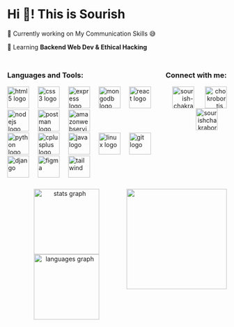 <h1 align="left">Hi 👋! This is Sourish</h1>
🔭 Currently working on My Communication Skills 😅

🌱 Learning **Backend Web Dev & Ethical Hacking**

###

<div style="display: flex; justify-content: space-between; align-items: flex-start;">
  <!-- Languages and Tools Section -->
  <div style="width: 500px;">
    <h3>Languages and Tools:</h3>
    <a href="https://aws.amazon.com" target="_blank" rel="noreferrer"></a>
    <img src="https://cdn.jsdelivr.net/gh/devicons/devicon/icons/html5/html5-original.svg" width="50" height="50" alt="html5 logo" />
    <img width="12" />
    <img src="https://cdn.jsdelivr.net/gh/devicons/devicon/icons/css3/css3-original.svg" width="50" height="50" alt="css3 logo" />
    <img width="12" />
    <img src="https://skillicons.dev/icons?i=express" width="50" height="50" alt="express logo" />
    <img width="12" />
    <img src="https://skillicons.dev/icons?i=mongodb" width="50" height="50" alt="mongodb logo" />
    <img width="12" />
    <img src="https://cdn.jsdelivr.net/gh/devicons/devicon/icons/react/react-original.svg" width="50" height="50" alt="react logo" />
    <img width="12" />
    <img src="https://cdn.jsdelivr.net/gh/devicons/devicon/icons/nodejs/nodejs-original.svg" width="50" height="50" alt="nodejs logo" />
    <img width="12" />
    <img src="https://skillicons.dev/icons?i=postman" width="50" height="50" alt="postman logo" />
    <img width="12" />
    <img src="https://skillicons.dev/icons?i=aws" width="50" height="50" alt="amazonwebservices logo" />
    <br>
    <img src="https://cdn.jsdelivr.net/gh/devicons/devicon/icons/python/python-original.svg" width="50" height="50" alt="python logo" />
    <img width="12" />
    <img src="https://cdn.jsdelivr.net/gh/devicons/devicon/icons/cplusplus/cplusplus-original.svg" width="50" height="50" alt="cplusplus logo" />
    <img width="12" />
    <img src="https://cdn.jsdelivr.net/gh/devicons/devicon/icons/java/java-original.svg" width="50" height="50" alt="java logo" />
    <img width="12" />
    <img src="https://skillicons.dev/icons?i=linux" width="50" height="50" alt="linux logo" />
    <img width="12" />
    <img src="https://skillicons.dev/icons?i=git" width="50" height="50" alt="git logo" />
    <img width="12" />
    <img src="https://cdn.worldvectorlogo.com/logos/django.svg" alt="django" width="50" height="50" />
    <img width="12" />
    <img src="https://www.vectorlogo.zone/logos/figma/figma-icon.svg" alt="figma" width="50" height="50" />
    <img width="12" />
    <img src="https://www.vectorlogo.zone/logos/tailwindcss/tailwindcss-icon.svg" alt="tailwind" width="50" height="50" />
  </div>
  <div style="width: 200px; text-align: right;">
    <h3>Connect with me:</h3>
    <a href="https://linkedin.com/in/sourish-chakraborty-iemk" target="blank">
      <img align="center" src="https://raw.githubusercontent.com/rahuldkjain/github-profile-readme-generator/master/src/images/icons/Social/linked-in-alt.svg" alt="sourish-chakraborty-iemk"width="50" height="50" /><img width="21" /></a>
    <a href="https://instagram.com/chokrobortis_" target="blank">
      <img align="center" src="https://raw.githubusercontent.com/rahuldkjain/github-profile-readme-generator/master/src/images/icons/Social/instagram.svg" alt="chokrobortis_" width="50" height="50" /><img width="21" /></a>
    <a href="https://www.leetcode.com/sourishchakraborty" target="blank">
      <img align="center" src="https://raw.githubusercontent.com/rahuldkjain/github-profile-readme-generator/master/src/images/icons/Social/leet-code.svg" alt="sourishchakraborty" width="50" height="50" /><img width="21" /></a>
  </div>
</div>


###

<img align="right" height="230" src="https://i.giphy.com/media/v1.Y2lkPTc5MGI3NjExdnZ4ZGE2MDF5MnZjc2kxNnhieG1lNXZwcDA4MzhuYXVvcmJvbngyMSZlcD12MV9pbnRlcm5hbF9naWZfYnlfaWQmY3Q9Zw/jbK2wDBCCYbXRhGtg3/giphy.gif"  />

###

<div align="center">
  <img src="https://github-readme-stats.vercel.app/api?username=Sourish-Chakraborty04&hide_title=false&hide_rank=false&show_icons=true&include_all_commits=true&count_private=true&disable_animations=false&theme=dracula&locale=en&hide_border=false" height="150" alt="stats graph"  />
  <img src="https://github-readme-stats.vercel.app/api/top-langs?username=Sourish-Chakraborty04&locale=en&hide_title=false&layout=compact&card_width=320&langs_count=5&theme=dracula&hide_border=false" height="150" alt="languages graph"  />
</div>






